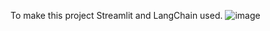 To make this project Streamlit and LangChain used.
![image](https://github.com/user-attachments/assets/33033e9f-4de0-462e-8826-298cb3e6bf95)
